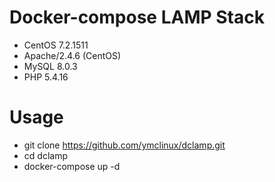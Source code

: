 # Docker-compose LAMP Stack

- CentOS 7.2.1511
- Apache/2.4.6 (CentOS)
- MySQL 8.0.3
- PHP 5.4.16

# Usage

- git clone https://github.com/ymclinux/dclamp.git
- cd dclamp
- docker-compose up -d

